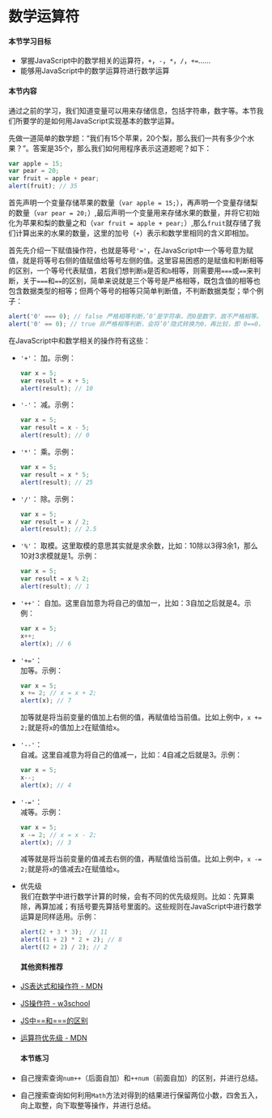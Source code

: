 # 数学运算符

#### 本节学习目标

* 掌握JavaScript中的数学相关的运算符，`+`，`-`，`*`，`/`，`+=`……
* 能够用JavaScript中的数学运算符进行数学运算

#### 本节内容

通过之前的学习，我们知道变量可以用来存储信息，包括字符串，数字等。本节我们所要学的是如何用JavaScript实现基本的数学运算。

先做一道简单的数学题：“我们有15个苹果，20个梨，那么我们一共有多少个水果？”。答案是35个，那么我们如何用程序表示这道题呢？如下：

```JavaScript
var apple = 15;
var pear = 20;
var fruit = apple + pear;
alert(fruit); // 35
```

首先声明一个变量存储苹果的数量（`var apple = 15;`），再声明一个变量存储梨的数量（`var pear = 20;`）,最后声明一个变量用来存储水果的数量，并将它初始化为苹果和梨的数量之和（`var fruit = apple + pear;`）,那么`fruit`就存储了我们计算出来的水果的数量，这里的加号（`+`）表示和数学里相同的含义即相加。

首先先介绍一下赋值操作符，也就是等号`'='`，在JavaScript中一个等号意为赋值，就是将等号右侧的值赋值给等号左侧的值。这里容易困惑的是赋值和判断相等的区别，一个等号代表赋值，若我们想判断`a`是否和`b`相等，则需要用`===`或`==`来判断，关于`===`和`==`的区别，简单来说就是三个等号是严格相等，既包含值的相等也包含数据类型的相等；但两个等号的相等只简单判断值，不判断数据类型；举个例子：

```JavaScript
alert('0' === 0); // false 严格相等判断，’0‘是字符串，而0是数字，故不严格相等。
alert('0' == 0); // true 非严格相等判断，会将’0‘隐式转换为0，再比较，即 0==0，故返回true。
```

在JavaScript中和数学相关的操作符有这些：

* `'+'`：
  加。示例：
  ```JavaScript
  var x = 5;
  var result = x + 5;
  alert(result); // 10
  ```
* `'-'`：
  减。示例：
  ```JavaScript
  var x = 5;
  var result = x - 5;
  alert(result); // 0
  ```
* `'*'`：
  乘。示例：
  ```JavaScript
  var x = 5;
  var result = x * 5;
  alert(result); // 25
  ```
* `'/'`：
  除。示例：
  ```JavaScript
  var x = 5;
  var result = x / 2;
  alert(result); // 2.5
  ```
* `'%'`：
  取模。这里取模的意思其实就是求余数，比如：10除以3得3余1，那么10对3求模就是1。示例：
  ```JavaScript
  var x = 5;
  var result = x % 2;
  alert(result); // 1
  ```
* `'++'`：
  自加。这里自加意为将自己的值加一，比如：3自加之后就是4。示例：
  ```JavaScript
  var x = 5;
  x++;
  alert(x); // 6
  ```
* `'+='`：  
  加等。示例：

  ```JavaScript
  var x = 5;
  x += 2; // x = x + 2;
  alert(x); // 7
  ```

  加等就是将当前变量的值加上右侧的值，再赋值给当前值。比如上例中，`x += 2;`就是将`x`的值加上`2`在赋值给`x`。

* `'--'`：  
  自减。这里自减意为将自己的值减一，比如：4自减之后就是3。示例：

  ```JavaScript
  var x = 5;
  x--;
  alert(x); // 4
  ```

* `'-='`：  
  减等。示例：

  ```JavaScript
  var x = 5;
  x -= 2; // x = x - 2;
  alert(x); // 3
  ```

  减等就是将当前变量的值减去右侧的值，再赋值给当前值。比如上例中，`x -= 2;`就是将`x`的值减去`2`在赋值给`x`。

* 优先级  
  我们在数学中进行数学计算的时候，会有不同的优先级规则。比如：先算乘除，再算加减；有括号要先算括号里面的。这些规则在JavaScript中进行数学运算是同样适用。示例：

  ```JavaScript
  alert(2 + 3 * 3);  // 11
  alert((1 + 2) * 2 + 2); // 8
  alert((2 + 2) / 2); // 2
  ```

  #### 其他资料推荐

* [JS表达式和操作符 - MDN](https://developer.mozilla.org/en-US/docs/Web/JavaScript/Guide/Expressions_and_Operators)
* [JS操作符 - w3school](https://www.w3schools.com/jsref/jsref_operators.asp)
* [JS中==和===的区别](https://appendto.com/2016/02/vs-javascript-abstract-vs-strict-equality/)
* [运算符优先级 - MDN](https://developer.mozilla.org/zh-CN/docs/Web/JavaScript/Reference/Operators/Operator_Precedence)
  #### 本节练习

* 自己搜索查询`num++`（后面自加）和`++num`（前面自加）的区别，并进行总结。
* 自己搜索查询如何利用`Math`方法对得到的结果进行保留两位小数，四舍五入，向上取整，向下取整等操作，并进行总结。



